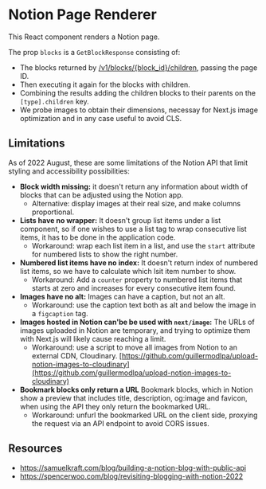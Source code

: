 # Notion Page Renderer

This React component renders a Notion page.

The prop `blocks` is a `GetBlockResponse` consisting of:
* The blocks returned by [/v1/blocks/{block_id}/children](https://developers.notion.com/reference/get-block-children), passing the page ID.
* Then executing it again for the blocks with children.
* Combining the results adding the children blocks to their parents on the `[type].children` key.
* We probe images to obtain their dimensions, necessay for Next.js image optimization and in any case useful to avoid CLS.

## Limitations

As of 2022 August, these are some limitations of the Notion API that limit styling and accessibility possibilities:

* **Block width missing:** it doesn't return any information about width of blocks that can be adjusted using the Notion app.
  * Alternative: display images at their real size, and make columns proportional.
* **Lists have no wrapper:** It doesn't group list items under a list component, so if one wishes to use a list tag to wrap consecutive list items, it has to be done in the application code.
  * Workaround: wrap each list item in a list, and use the `start` attribute for numbered lists to show the right number.
* **Numbered list items have no index:** It doesn't return index of numbered list items, so we have to calculate which lsit item number to show.
  * Workaround: Add a `counter` property to numbered list items that starts at zero and increases for every consecutive item found.
* **Images have no alt:** Images can have a caption, but not an alt.
  * Workaround: use the caption text both as alt and below the image in a `figcaption` tag.
* **Images hosted in Notion can'be be used with `next/image`:** The URLs of images uploaded in Notion are temporary, and trying to optimize them with Next.js will likely cause reaching a limit.
  * Workaround: use a script to move all images from Notion to an external CDN, Cloudinary. [https://github.com/guillermodlpa/upload-notion-images-to-cloudinary](https://github.com/guillermodlpa/upload-notion-images-to-cloudinary)
* **Bookmark blocks only return a URL** Bookmark blocks, which in Notion show a preview that includes title, description, og:image and favicon, when using the API they only return the bookmarked URL.
  * Workaround: unfurl the bookmarked URL on the client side, proxying the request via an API endpoint to avoid CORS issues.
  
## Resources

* https://samuelkraft.com/blog/building-a-notion-blog-with-public-api
* https://spencerwoo.com/blog/revisiting-blogging-with-notion-2022

